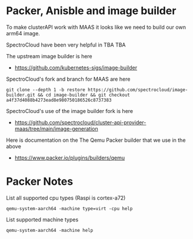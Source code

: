# Packer, Anisble and image builder
To make clusterAPI work with MAAS it looks like we need to build our own
arm64 image.

SpectroCloud have been very helpful in TBA TBA

The upstream image builder is here
- https://github.com/kubernetes-sigs/image-builder

SpectroCloud's fork and branch for MAAS are here
```
git clone --depth 1 -b restore https://github.com/spectrocloud/image-builder.git && cd image-builder && git checkout a4f37d4088b4273ead8e980750186526c8737383
```
SpectroCloud's use of the image builder fork is here
- https://github.com/spectrocloud/cluster-api-provider-maas/tree/main/image-generation

Here is documentation on the The Qemu Packer builder that we use in the above
- https://www.packer.io/plugins/builders/qemu

# Packer Notes

List all supported cpu types (Raspi is cortex-a72)
```
qemu-system-aarch64 -machine type=virt -cpu help
```

List supported machine types
```
qemu-system-aarch64 -machine help
```